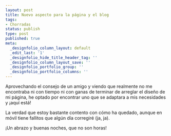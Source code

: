 ```yaml
---
layout: post
title: Nuevo aspecto para la página y el blog
tags:
- Chorradas
status: publish
type: post
published: true
meta:
  _designfolio_column_layout: default
  _edit_last: '1'
  _designfolio_hide_title_header_tag: ''
  _designfolio_column_layout_save: ''
  _designfolio_portfolio_group: ''
  _designfolio_portfolio_columns: ''
---
```

Aprovechando el consejo de un amigo y viendo que realmente no me encontraba ni con tiempo ni con ganas de terminar de arreglar el diseño de mi página, he optado por encontrar uno que se adaptara a mis necesidades y ¡aquí está!
<!-- more -->

La verdad que estoy bastante contento con cómo ha quedado, aunque en móvil tiene fallitos que algún día corregiré (ja, ja).

¡Un abrazo y buenas noches, que no son horas!

